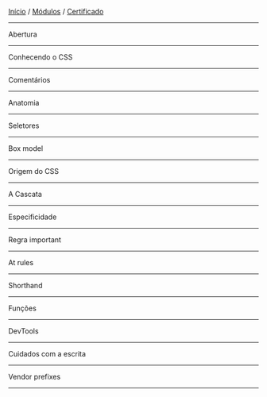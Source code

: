 [Início](https://github.com/Thalyalm/rocketseat-trilha-fundamentar) /
[Módulos](https://github.com/Thalyalm/rocketseat-trilha-fundamentar/tree/main/modulos) /
[Certificado](https://github.com/Thalyalm/rocketseat-trilha-fundamentar/tree/main/certificado)

---

Abertura

---

Conhecendo o CSS

---

Comentários

---

Anatomia

---

Seletores

---

Box model

---

Origem do CSS

---

A Cascata

---

Especificidade

---

Regra important

---

At rules

---

Shorthand

---

Funções

---

DevTools

---

Cuidados com a escrita

---

Vendor prefixes

---
